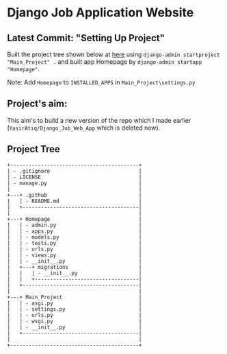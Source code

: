 # Django Job Application Website

## Latest Commit: "Setting Up Project"
Built the project tree shown below at [here](#project-tree) using `django-admin startproject "Main_Project" .` and built app Homepage by `django-admin startapp "Homepage"`.

Note: Add `Homepage` to `INSTALLED_APPS` in `Main_Project\settings.py`

## Project's aim:
This aim's to build a new version of the repo which I made earlier (`YasirAtiq/Django_Job_Web_App` which is deleted now).

## Project Tree
```tree
+------------------------------------------+
| - .gitignore                             |
| - LICENSE                                |
| - manage.py                              |
|                                          |
+---+ .github                              |
|   | - README.md                          |
|   +--------------------------------------|
|                                          |
+---+ Homepage                             |
|   | - admin.py                           |
|   | - apps.py                            |
|   | - models.py                          |
|   | - tests.py                           |
|   | - urls.py                            |
|   | - views.py                           |
|   | - __init__.py                        |
|   +---+ migrations                       |
|   |   | - __init__.py                    |
|   |   +----------------------------------|
|   +--------------------------------------|
|                                          |
+---+ Main_Project                         |
|   | - asgi.py                            |
|   | - settings.py                        |
|   | - urls.py                            |
|   | - wsgi.py                            |
|   | - __init__.py                        |
|   +--------------------------------------|
|                                          |
+------------------------------------------+
```
